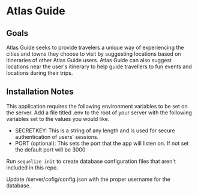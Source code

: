 # Atlas Guide
## Goals
Atlas Guide seeks to provide travelers a unique way of experiencing the cities and towns they choose to visit by suggesting locations based on itineraries of other Atlas Guide users. Atlas Guide can also suggest locations near the user's itinerary to help guide travellers to fun events and locations during their trips. 

## Installation Notes
This application requires the following environment variables to be set on the server. Add a file titled .env to the root of your server with the following variables set to the values you would like.
- SECRETKEY: This is a string of any length and is used for secure authentication of users' sessions.
- PORT (optional): This sets the port that the app will listen on. If not set the default port will be 3000

Run `sequelize init` to create database configuration files that aren't included in this repo.

Update /server/cofig/config.json with the proper username for the database.